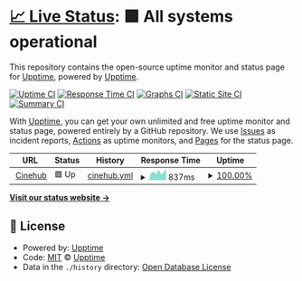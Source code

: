 # [📈 Live Status](https://upptime.github.io/upptime): <!--live status--> **🟩 All systems operational**

This repository contains the open-source uptime monitor and status page for [Upptime](https://upptime.js.org), powered by [Upptime](https://github.com/upptime/upptime).

[![Uptime CI](https://github.com/parnexcodes/cinehub-uptime/workflows/Uptime%20CI/badge.svg)](https://github.com/parnexcodes/cinehub-uptime/actions?query=workflow%3A%22Uptime+CI%22)
[![Response Time CI](https://github.com/parnexcodes/cinehub-uptime/workflows/Response%20Time%20CI/badge.svg)](https://github.com/parnexcodes/cinehub-uptime/actions?query=workflow%3A%22Response+Time+CI%22)
[![Graphs CI](https://github.com/parnexcodes/cinehub-uptime/workflows/Graphs%20CI/badge.svg)](https://github.com/parnexcodes/cinehub-uptime/actions?query=workflow%3A%22Graphs+CI%22)
[![Static Site CI](https://github.com/parnexcodes/cinehub-uptime/workflows/Static%20Site%20CI/badge.svg)](https://github.com/parnexcodes/cinehub-uptime/actions?query=workflow%3A%22Static+Site+CI%22)
[![Summary CI](https://github.com/parnexcodes/cinehub-uptime/workflows/Summary%20CI/badge.svg)](https://github.com/parnexcodes/cinehub-uptime/actions?query=workflow%3A%22Summary+CI%22)

With [Upptime](https://upptime.js.org), you can get your own unlimited and free uptime monitor and status page, powered entirely by a GitHub repository. We use [Issues](https://github.com/upptime/upptime/issues) as incident reports, [Actions](https://github.com/parnexcodes/cinehub-uptime/actions) as uptime monitors, and [Pages](https://upptime.github.io/upptime) for the status page.

<!--start: status pages-->
<!-- This summary is generated by Upptime (https://github.com/upptime/upptime) -->
<!-- Do not edit this manually, your changes will be overwritten -->
<!-- prettier-ignore -->
| URL | Status | History | Response Time | Uptime |
| --- | ------ | ------- | ------------- | ------ |
| <img alt="" src="https://icons.duckduckgo.com/ip3/cinehub.wtf.ico" height="13"> [Cinehub](https://cinehub.wtf) | 🟩 Up | [cinehub.yml](https://github.com/parnexcodes/cinehub-uptime/commits/HEAD/history/cinehub.yml) | <details><summary><img alt="Response time graph" src="./graphs/cinehub/response-time-week.png" height="20"> 837ms</summary><br><a href="https://parnexcodes.github.io/cinehub-uptime/history/cinehub"><img alt="Response time 972" src="https://img.shields.io/endpoint?url=https%3A%2F%2Fraw.githubusercontent.com%2Fparnexcodes%2Fcinehub-uptime%2FHEAD%2Fapi%2Fcinehub%2Fresponse-time.json"></a><br><a href="https://parnexcodes.github.io/cinehub-uptime/history/cinehub"><img alt="24-hour response time 1173" src="https://img.shields.io/endpoint?url=https%3A%2F%2Fraw.githubusercontent.com%2Fparnexcodes%2Fcinehub-uptime%2FHEAD%2Fapi%2Fcinehub%2Fresponse-time-day.json"></a><br><a href="https://parnexcodes.github.io/cinehub-uptime/history/cinehub"><img alt="7-day response time 837" src="https://img.shields.io/endpoint?url=https%3A%2F%2Fraw.githubusercontent.com%2Fparnexcodes%2Fcinehub-uptime%2FHEAD%2Fapi%2Fcinehub%2Fresponse-time-week.json"></a><br><a href="https://parnexcodes.github.io/cinehub-uptime/history/cinehub"><img alt="30-day response time 1137" src="https://img.shields.io/endpoint?url=https%3A%2F%2Fraw.githubusercontent.com%2Fparnexcodes%2Fcinehub-uptime%2FHEAD%2Fapi%2Fcinehub%2Fresponse-time-month.json"></a><br><a href="https://parnexcodes.github.io/cinehub-uptime/history/cinehub"><img alt="1-year response time 972" src="https://img.shields.io/endpoint?url=https%3A%2F%2Fraw.githubusercontent.com%2Fparnexcodes%2Fcinehub-uptime%2FHEAD%2Fapi%2Fcinehub%2Fresponse-time-year.json"></a></details> | <details><summary><a href="https://parnexcodes.github.io/cinehub-uptime/history/cinehub">100.00%</a></summary><a href="https://parnexcodes.github.io/cinehub-uptime/history/cinehub"><img alt="All-time uptime 97.90%" src="https://img.shields.io/endpoint?url=https%3A%2F%2Fraw.githubusercontent.com%2Fparnexcodes%2Fcinehub-uptime%2FHEAD%2Fapi%2Fcinehub%2Fuptime.json"></a><br><a href="https://parnexcodes.github.io/cinehub-uptime/history/cinehub"><img alt="24-hour uptime 100.00%" src="https://img.shields.io/endpoint?url=https%3A%2F%2Fraw.githubusercontent.com%2Fparnexcodes%2Fcinehub-uptime%2FHEAD%2Fapi%2Fcinehub%2Fuptime-day.json"></a><br><a href="https://parnexcodes.github.io/cinehub-uptime/history/cinehub"><img alt="7-day uptime 100.00%" src="https://img.shields.io/endpoint?url=https%3A%2F%2Fraw.githubusercontent.com%2Fparnexcodes%2Fcinehub-uptime%2FHEAD%2Fapi%2Fcinehub%2Fuptime-week.json"></a><br><a href="https://parnexcodes.github.io/cinehub-uptime/history/cinehub"><img alt="30-day uptime 94.61%" src="https://img.shields.io/endpoint?url=https%3A%2F%2Fraw.githubusercontent.com%2Fparnexcodes%2Fcinehub-uptime%2FHEAD%2Fapi%2Fcinehub%2Fuptime-month.json"></a><br><a href="https://parnexcodes.github.io/cinehub-uptime/history/cinehub"><img alt="1-year uptime 97.90%" src="https://img.shields.io/endpoint?url=https%3A%2F%2Fraw.githubusercontent.com%2Fparnexcodes%2Fcinehub-uptime%2FHEAD%2Fapi%2Fcinehub%2Fuptime-year.json"></a></details>

<!--end: status pages-->

[**Visit our status website →**](https://upptime.github.io/upptime)

## 📄 License

- Powered by: [Upptime](https://github.com/upptime/upptime)
- Code: [MIT](./LICENSE) © [Upptime](https://upptime.js.org)
- Data in the `./history` directory: [Open Database License](https://opendatacommons.org/licenses/odbl/1-0/)
